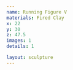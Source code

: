 ```yaml
---
name: Running Figure V
materials: Fired Clay
x: 22
y: 30
z: 47.5
images: 1
details: 1

layout: sculpture
---
```


